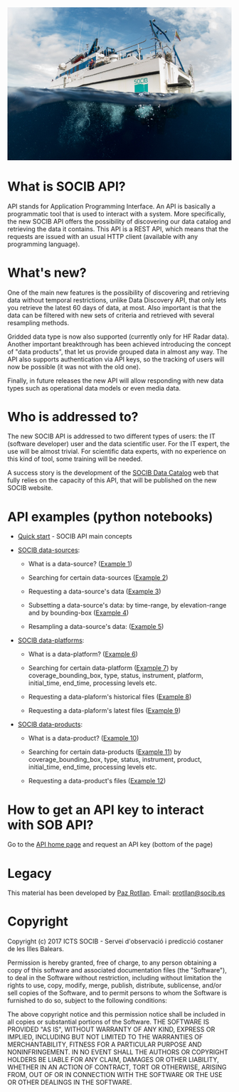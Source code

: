 
<img src="images/bg-masthead3.jpg" alt="SOCIB">

# What is SOCIB API?

API stands for Application Programming Interface. An API is basically a programmatic tool that is used to interact with a system. More specifically, the new SOCIB API offers the possibility of discovering our data catalog and retrieving the data it contains. This API is a REST API, which means that the requests are issued with an usual HTTP client (available with any programming language). 

# What's new?

One of the main new features is the possibility of discovering and retrieving data without temporal restrictions, unlike Data Discovery API, that only lets you retrieve the latest 60 days of data, at most. Also important is that the data can be filtered with new sets of criteria and retrieved with several resampling methods. 

Gridded data type is now also supported (currently only for HF Radar data). Another important breakthrough has been achieved introducing the concept of "data products", that let us provide grouped data in almost any way. The API also supports authentication via API keys, so the tracking of users will now be possible (it was not with the old one). 

Finally, in future releases the new API will allow responding with new data types such as operational data models or even media data.

# Who is addressed to?

The new SOCIB API is addressed to two different types of users: the IT (software developer) user and the data scientific user. For the IT expert, the use will be almost trivial. For  scientific data experts, with no experience on this kind of tool, some training will be needed. 

A success story is the development of the [SOCIB Data Catalog](http://apps.socib.es/data-catalog/) web that fully relies on the capacity of this API, that will be published on the new SOCIB website.

# API examples (python notebooks)

* [Quick start](tips/quick_start.ipynb) - SOCIB API main concepts

* [SOCIB data-sources](data_sources):

	- What is a data-source? ([Example 1](data_sources/what_is_a_data_source.ipynb))

	- Searching for certain data-sources ([Example 2](data_sources/searching_for_certain_data_sources.ipynb))

	- Requesting a data-source's data ([Example 3](data_sources/requesting_a_data_sources_data.ipynb))

	- Subsetting a data-source's data: by time-range, by elevation-range and by bounding-box ([Example 4](data_sources/subsetting_a_data_sources_data.ipynb))

	- Resampling a data-source's data: ([Example 5](data_sources/resampling_a_data_sources_data.ipynb))
 
* [SOCIB data-platforms](data_platforms):
	- What is a data-platform? ([Example 6](data_platforms/what_is_a_data_platform.ipynb))

	- Searching for certain data-platform ([Example 7](data_platforms/searching_for_certain_data_platforms.ipynb)) by coverage_bounding_box, type, status, instrument, platform, initial_time, end_time, processing levels etc.

	- Requesting a data-plaform's historical files ([Example 8](data_platforms/requesting_a_data_platforms_historical_files.ipynb))

	- Requesting a data-plaform's latest files ([Example 9](data_platforms/requesting_a_data_platforms_latest_files.ipynb))

* [SOCIB data-products](data_products):
	- What is a data-product? ([Example 10](data_products/what_is_a_data_product.ipynb))

	- Searching for certain data-products ([Example 11](data_products/searching_for_certain_data_products.ipynb)) by coverage_bounding_box, type, status, instrument, product, initial_time, end_time, processing levels etc.

	- Requesting a data-product's files ([Example 12](data_products/requesting_a_data_product_files.ipynb))


# How to get an API key to interact with SOB API?
Go to the [API home page](http://api.socib.es/home/) and request an API key (bottom of the page)

# Legacy
This material has been developed by [Paz Rotllan](https://github.com/pazrg). Email: protllan@socib.es

# Copyright
Copyright (c) 2017 ICTS SOCIB - Servei d'observació i predicció costaner de les Illes Balears.

Permission is hereby granted, free of charge, to any person obtaining a copy
of this software and associated documentation files (the "Software"), to deal
in the Software without restriction, including without limitation the rights
to use, copy, modify, merge, publish, distribute, sublicense, and/or sell
copies of the Software, and to permit persons to whom the Software is
furnished to do so, subject to the following conditions:

The above copyright notice and this permission notice shall be included in
all copies or substantial portions of the Software.
THE SOFTWARE IS PROVIDED "AS IS", WITHOUT WARRANTY OF ANY KIND, EXPRESS OR
IMPLIED, INCLUDING BUT NOT LIMITED TO THE WARRANTIES OF MERCHANTABILITY,
FITNESS FOR A PARTICULAR PURPOSE AND NONINFRINGEMENT. IN NO EVENT SHALL THE
AUTHORS OR COPYRIGHT HOLDERS BE LIABLE FOR ANY CLAIM, DAMAGES OR OTHER
LIABILITY, WHETHER IN AN ACTION OF CONTRACT, TORT OR OTHERWISE, ARISING FROM,
OUT OF OR IN CONNECTION WITH THE SOFTWARE OR THE USE OR OTHER DEALINGS IN
THE SOFTWARE.
